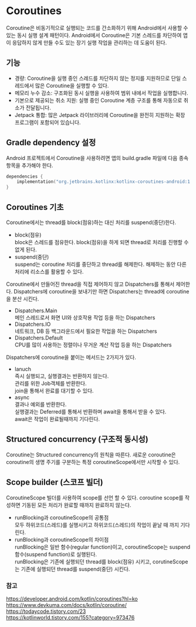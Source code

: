 # Coroutines
Coroutine은 비동기적으로 실행되는 코드를 간소화하기 위해 Android에서 사용할 수 있는 동시 실행 설계 패턴이다. Android에서 Coroutine은 기본 스레드를 차단하여 앱이 응답하지 않게 만들 수도 있는 장기 실행 작업을 관리하는 데 도움이 된다.

## 기능
* 경량: Coroutine을 실행 중인 스레드를 차단하지 않는 정지를 지원하므로 단일 스레드에서 많은 Coroutine을 실행할 수 있다. 
* 메모리 누수 감소: 구조화된 동시 실행을 사용하여 범위 내에서 작업을 실행합니다.
* 기본으로 제공되는 취소 지원: 실행 중인 Coroutine 계층 구조를 통해 자동으로 취소가 전달됩니다.
* Jetpack 통합: 많은 Jetpack 라이브러리에 Coroutine을 완전히 지원하는 확장 프로그램이 포함되어 있습니다.

## Gradle dependency 설정
Android 프로젝트에서 Coroutine을 사용하려면 앱의 build.gradle 파일에 다음 종속 항목을 추가해야 한다.
``` kotlin
dependencies {
    implementation("org.jetbrains.kotlinx:kotlinx-coroutines-android:1.3.9")
}
```

## Coroutines 기초
Coroutine에서는 thread를 block(점유)하는 대신 처리를 suspend(중단)한다. 
* block(점유)   
block은 스레드를 점유한다. block(점유)을 하게 되면 thread로 처리를 진행할 수 없게 된다.
* suspend(중단)   
suspend는 coroutine 처리를 중단하고 thread를 해제한다. 해제하는 동안 다른 처리에 리소스를 활용할 수 있다.

Coroutine에서 만들어진 thread을 직접 제어하지 않고 Dispatchers를 통해서 제어한다. Dispatchers에 coroutine을 보내기만 하면 Dispatchers는 thread에 coroutine을 분산 시킨다.
* Dispatchers.Main   
메인 스레드로서 화면 UI와 상호작용 작업 등을 하는 Dispatchers
* Dispatchers.IO   
네트워크, DB 등 백그라운드에서 필요한 작업을 하는 Dispatchers
* Dispatchers.Default   
CPU를 많이 사용하는 정렬이나 무거운 계산 작업 등을 하는 Dispatchers

Dispatchers에 coroutine을 붙이는 메서드는 2가지가 있다.
* lanuch   
즉시 실행되고, 실행결과는 반환하지 않는다.   
관리를 위한 Job객체를 반환한다.   
join을 통해서 완료를 대기할 수 있다.
* async   
결과나 예외를 반환한다.   
실행결과는 Deferred<T>를 통해서 반환하며 await을 통해서 받을 수 있다.   
await은 작업이 완료될때까지 기다린다.
    
## Structured concurrency (구조적 동시성)
Coroutine는 Structured concurrency의 원칙을 따른다. 새로운 coroutine은 coroutine의 생명 주기를 구분하는 특정 coroutineScope에서만 시작할 수 있다. 
    
## Scope builder (스코프 빌더)
CoroutineScope 빌더를 사용하여 scope를 선언 할 수 있다. coroutine scope를 작성하면 기동된 모든 처리가 완료할 때까지 완료하지 않는다.
* runBlocking과 coroutineScope의 공통점   
모두 하위코드(스레드)를 실행시키고 하위코드(스레드)의 작업이 끝날 때 까지 기다린다.
* runBlocking과 coroutineScope의 차이점   
runBlocking은 일반 함수(regular function)이고, coroutineScope는 suspend 함수(suspend function)로 실행된다.   
runBlocking은 기존에 실행되던 thread를 block(점유) 시키고, corutineScope는 기존에 실행되던 thread를 suspend(중단) 시킨다.
    
### 참고
https://developer.android.com/kotlin/coroutines?hl=ko   
https://www.devkuma.com/docs/kotlin/coroutine/   
https://todaycode.tistory.com/23    
https://kotlinworld.tistory.com/155?category=973476
